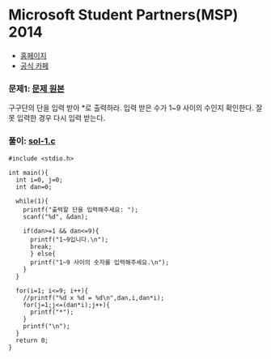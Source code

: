 # Microsoft Student Partners(MSP) 2014

- [홈페이지](http://www.microsoft.com/ko-kr/events/2014/dreamsparkmvaproject/codechallenge/)
- [공식 카페](http://cafe.naver.com/mspforever)

### 문제1: [문제 원본](http://cafe.naver.com/mspforever/2398)
구구단의 단을 입력 받아 *로 출력하라. 입력 받은 수가 1~9 사이의 수인지 확인한다. 잘못 입력한 경우 다시 입력 받는다.

### 풀이: [sol-1.c](https://github.com/akagaeng/self-study/blob/master/MSP-2014/code/sol-1.c)

```
#include <stdio.h>

int main(){
  int i=0, j=0;
  int dan=0;

  while(1){
    printf("출력할 단을 입력해주세요: ");
    scanf("%d", &dan);

    if(dan>=1 && dan<=9){
      printf("1~9입니다.\n");
      break;
      } else{
      printf("1~9 사이의 숫자를 입력해주세요.\n");
    }
  }

  for(i=1; i<=9; i++){
    //printf("%d x %d = %d\n",dan,i,dan*i);
    for(j=1;j<=(dan*i);j++){
      printf("*");
    }
    printf("\n");
  }
  return 0;
}
```
